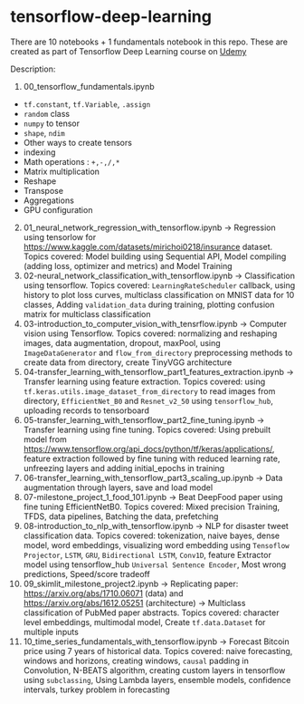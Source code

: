 # tensorflow-deep-learning

There are 10 notebooks + 1 fundamentals notebook in this repo. These are created as part of Tensorflow Deep Learning course on [Udemy](https://www.udemy.com/course/tensorflow-developer-certificate-machine-learning-zero-to-mastery/)

Description:

1. 00_tensorflow_fundamentals.ipynb
  * `tf.constant`, `tf.Variable`, `.assign`
  * `random` class
  * `numpy` to tensor
  * `shape`, `ndim`
  * Other ways to create tensors
  * indexing
  * Math operations : `+,-,/,*`
  * Matrix multiplication
  * Reshape
  * Transpose
  * Aggregations
  * GPU configuration
2. 01_neural_network_regression_with_tensorflow.ipynb -> Regression using tensorlow for https://www.kaggle.com/datasets/mirichoi0218/insurance dataset. Topics covered: Model building using Sequential API, Model compiling (adding loss, optimizer and metrics) and Model Training
3. 02-neural_network_classification_with_tensorflow.ipynb -> Classification using tensorflow. Topics covered: `LearningRateScheduler` callback, using history to plot loss curves, multiclass classification on MNIST data for 10 classes, Adding `validation_data` during training, plotting confusion matrix for multiclass classification
4. 03-introduction_to_computer_vision_with_tensrflow.ipynb -> Computer vision using Tensorflow. Topics covered: normalizing and reshaping images, data augmentation, dropout, maxPool, using `ImageDataGenerator` and `flow_from_directory` preprocessing methods to create data from directory, create TinyVGG architecture
5. 04-transfer_learning_with_tensorflow_part1_features_extraction.ipynb -> Transfer learning using feature extraction. Topics covered: using `tf.keras.utils.image_dataset_from_directory` to read images from directory, `EfficientNet_B0` and `Resnet_v2_50` using `tensorflow_hub`, uploading records to tensorboard
6. 05-transfer_learning_with_tensorflow_part2_fine_tuning.ipynb -> Transfer learning using fine tuning. Topics covered: Using prebuilt model from https://www.tensorflow.org/api_docs/python/tf/keras/applications/, feature extraction followed by fine tuning with reduced learning rate, unfreezing layers and adding initial_epochs in training 
7. 06-transfer_learning_with_tensorflow_part3_scaling_up.ipynb -> Data augmentation through layers, save and load model
8. 07-milestone_project_1_food_101.ipynb -> Beat DeepFood paper using fine tuning EfficientNetB0. Topics covered: Mixed precision Training, TFDS, data pipelines, Batching the data, prefetching
9. 08-introduction_to_nlp_with_tensorflow.ipynb -> NLP for disaster tweet classification data. Topics covered: tokenization, naive bayes, dense model, word embeddings, visualizing word embedding using `Tensoflow Projector`, `LSTM`, `GRU`, `Bidirectional LSTM`, `Conv1D`, feature Extractor model using tensorflow_hub `Universal Sentence Encoder`, Most wrong predictions, Speed/score tradeoff
10. 09_skimlit_milestone_project2.ipynb -> Replicating paper: https://arxiv.org/abs/1710.06071 (data) and https://arxiv.org/abs/1612.05251 (architecture) -> Multiclass classification of PubMed paper abstracts. Topics covered: character level embeddings, multimodal model, Create `tf.data.Dataset` for multiple inputs
11. 10_time_series_fundamentals_with_tensorflow.ipynb -> Forecast Bitcoin price using 7 years of historical data. Topics covered: naive forecasting, windows and horizons, creating windows, `causal` padding in Convolution, N-BEATS algorithm, creating custom layers in tensorflow using `subclassing`, Using Lambda layers, ensemble models, confidence intervals, turkey problem in forecasting

